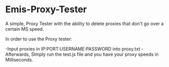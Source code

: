 # Emis-Proxy-Tester
A simple, Proxy Tester with the ability to delete proxies that don't go over a certain MS speed.

In order to use the Proxy tester:

-Input proxies in IP:PORT:USERNAME:PASSWORD into proxy.txt
-Afterwards, SImply run the test.js file and you have your proxy speeds in Milliseconds. 
